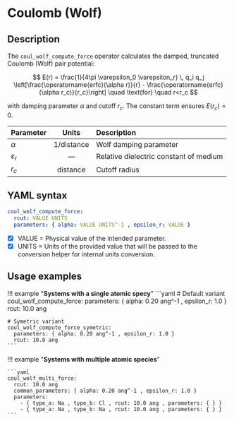 # **Coulomb (Wolf)**

## **Description**

The `coul_wolf_compute_force` operator calculates the damped, truncated Coulomb (Wolf) pair potential:

$$
E(r) = \frac{1}{4\pi \varepsilon_0 \varepsilon_r} \, q_i q_j \left[\frac{\operatorname{erfc}(\alpha r)}{r} - \frac{\operatorname{erfc}(\alpha r_c)}{r_c}\right] \quad \text{for} \quad r<r_c
$$

with damping parameter $\alpha$ and cutoff $r_c$. The constant term ensures $E(r_c)=0$.

<div class="center-table" markdown>

| Parameter      | Units        | Description                                 |
| :------------- | :----------: | :------------------------------------------ |
| $\alpha$       | 1/distance   | Wolf damping parameter                       |
| $\varepsilon_r$| —            | Relative dielectric constant of medium       |
| $r_c$          | distance     | Cutoff radius                                |

</div>

## **YAML syntax**

```yaml
coul_wolf_compute_force:
  rcut: VALUE UNITS
  parameters: { alpha: VALUE UNITS^-1 , epsilon_r: VALUE }
```

- [x] VALUE = Physical value of the intended parameter.
- [x] UNITS = Units of the provided value that will be passed to the conversion helper for internal units conversion.

## **Usage examples**

!!! example "**Systems with a single atomic specy**"
    ```yaml
    # Default variant
    coul_wolf_compute_force:
      parameters: { alpha: 0.20 ang^-1 , epsilon_r: 1.0 }
      rcut: 10.0 ang

    # Symetric variant
    coul_wolf_compute_force_symetric:
      parameters: { alpha: 0.20 ang^-1 , epsilon_r: 1.0 }
      rcut: 10.0 ang  
    ```

!!! example "**Systems with multiple atomic species**"

    ```yaml
    coul_wolf_multi_force:
      rcut: 10.0 ang
      common_parameters: { alpha: 0.20 ang^-1 , epsilon_r: 1.0 }
      parameters:
        - { type_a: Na , type_b: Cl , rcut: 10.0 ang , parameters: { } }
        - { type_a: Na , type_b: Na , rcut: 10.0 ang , parameters: { } }
    ```